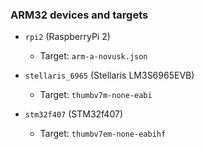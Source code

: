 ### ARM32 devices and targets

- ``rpi2`` (RaspberryPi 2)
    - Target: ``arm-a-novusk.json``


- ``stellaris_6965`` (Stellaris LM3S6965EVB)
    - Target: ``thumbv7m-none-eabi``


- ``stm32f407`` (STM32f407)
    - Target: ``thumbv7em-none-eabihf``


